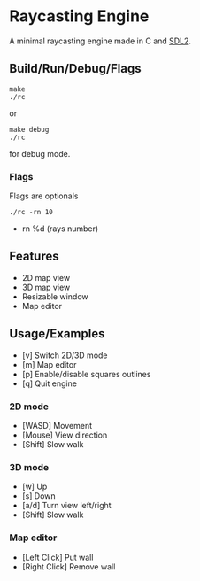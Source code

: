 # Raycasting Engine

A minimal raycasting engine made in C and [SDL2](https://www.libsdl.org).

## Build/Run/Debug/Flags
```console
make
./rc
```
or
```console
make debug
./rc
```
for debug mode.
### Flags
Flags are optionals
```console
./rc -rn 10
```
- rn %d (rays number)
## Features

- 2D map view
- 3D map view
- Resizable window
- Map editor

## Usage/Examples

- [v] Switch 2D/3D mode
- [m] Map editor
- [p] Enable/disable squares outlines
- [q] Quit engine

### 2D mode
- [WASD] Movement
- [Mouse] View direction
- [Shift] Slow walk

### 3D mode
- [w] Up
- [s] Down
- [a/d] Turn view left/right 
- [Shift] Slow walk

### Map editor
- [Left Click]  Put wall
- [Right Click] Remove wall
